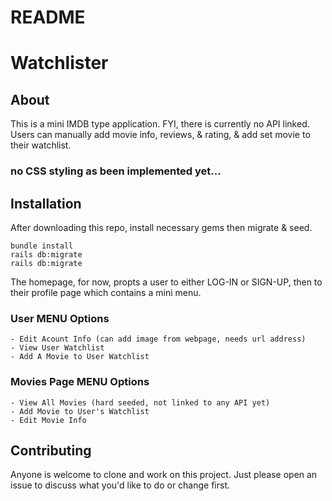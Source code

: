 # README
# Watchlister

## About 
This is a mini IMDB type application. FYI, there is currently no API linked. Users can manually add movie info, reviews, & rating, & add set movie to their watchlist.
### no CSS styling as been implemented yet...

## Installation
After downloading this repo, install necessary gems then migrate & seed.
```
bundle install 
rails db:migrate
rails db:migrate
```

The homepage, for now, propts a user to either LOG-IN or SIGN-UP, then to their profile page which contains a mini menu.

### User MENU Options
    - Edit Acount Info (can add image from webpage, needs url address)
    - View User Watchlist
    - Add A Movie to User Watchlist

### Movies Page MENU Options
    - View All Movies (hard seeded, not linked to any API yet)
    - Add Movie to User's Watchlist
    - Edit Movie Info 


## Contributing
Anyone is welcome to clone and work on this project. Just please open an issue to discuss what you'd like to do or change first. 

